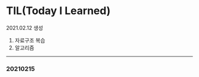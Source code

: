 # TIL(Today I Learned)
2021.02.12 생성

1. 자료구조 복습
2. 알고리즘

----------------------------------
### 20210215

